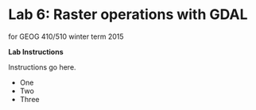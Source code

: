 Lab 6: Raster operations with GDAL
==================================
for GEOG 410/510 winter term 2015


**Lab Instructions**

Instructions go here.

- One
- Two
- Three
